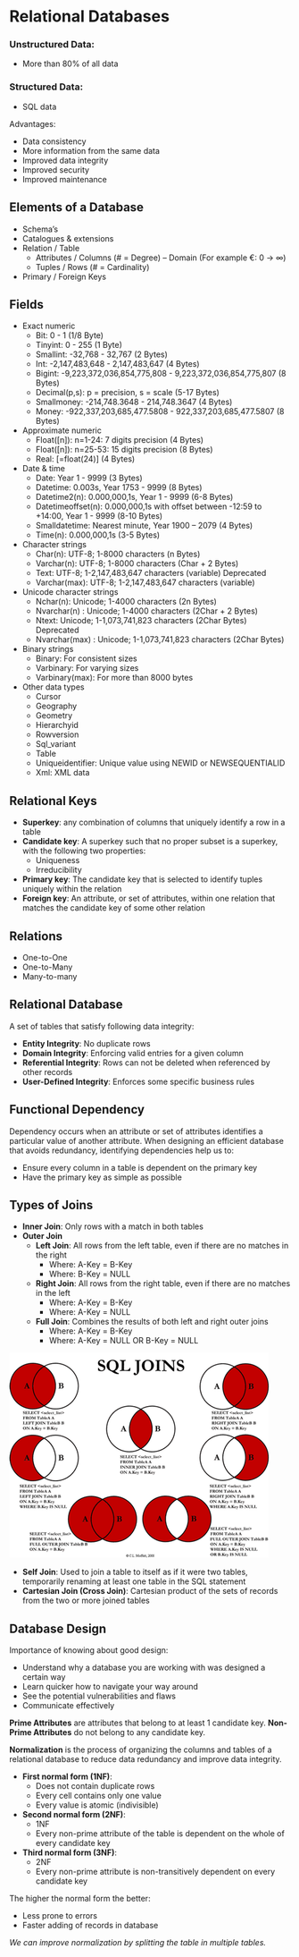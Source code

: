 # Relational Databases

### Unstructured Data:
- More than 80% of all data

### Structured Data:
- SQL data

Advantages:
- Data consistency
- More information from the same data
- Improved data integrity
- Improved security
- Improved maintenance


## Elements of a Database

- Schema’s
- Catalogues & extensions
- Relation / Table
    - Attributes / Columns (# = Degree) – Domain (For example €: 0 -> ∞)
    - Tuples / Rows (# = Cardinality)
- Primary / Foreign Keys


## Fields
- Exact numeric
    - Bit: 0 - 1 (1/8 Byte)
    - Tinyint: 0 - 255 (1 Byte)
    - Smallint: -32,768 - 32,767 (2 Bytes)
    - Int: -2,147,483,648 - 2,147,483,647 (4 Bytes)
    - Bigint: -9,223,372,036,854,775,808 - 9,223,372,036,854,775,807 (8 Bytes)
    - Decimal(p,s): p = precision, s = scale (5-17 Bytes)
    - Smallmoney: -214,748.3648 - 214,748.3647 (4 Bytes)
    - Money: -922,337,203,685,477.5808 - 922,337,203,685,477.5807 (8 Bytes)
- Approximate numeric
    - Float([n]): n=1-24: 7 digits precision (4 Bytes)
    - Float([n]): n=25-53: 15 digits precision (8 Bytes)
    - Real: [=float(24)] (4 Bytes)
- Date & time
    - Date: Year 1 - 9999 (3 Bytes)
    - Datetime: 0.003s, Year 1753 - 9999 (8 Bytes)
    - Datetime2(n): 0.000,000,1s, Year 1 - 9999 (6-8 Bytes)
    - Datetimeoffset(n): 0.000,000,1s with offset between -12:59 to +14:00, Year 1 - 9999 (8-10 Bytes)
    - Smalldatetime: Nearest minute, Year 1900 – 2079 (4 Bytes)
    - Time(n): 0.000,000,1s (3-5 Bytes)
- Character strings
    - Char(n): UTF-8; 1-8000 characters (n Bytes)
    - Varchar(n): UTF-8; 1-8000 characters (Char + 2 Bytes)
    - Text: UTF-8; 1-2,147,483,647 characters (variable) Deprecated
    - Varchar(max): UTF-8; 1-2,147,483,647 characters (variable)
- Unicode character strings
    - Nchar(n): Unicode; 1-4000 characters (2n Bytes)
    - Nvarchar(n) : Unicode; 1-4000 characters (2Char + 2 Bytes)
    - Ntext: Unicode; 1-1,073,741,823 characters (2Char Bytes) Deprecated
    - Nvarchar(max) : Unicode; 1-1,073,741,823 characters (2Char Bytes)
- Binary strings
    - Binary: For consistent sizes
    - Varbinary: For varying sizes
    - Varbinary(max): For more than 8000 bytes
- Other data types
    - Cursor
    - Geography
    - Geometry
    - Hierarchyid
    - Rowversion
    - Sql_variant
    - Table
    - Uniqueidentifier: Unique value using NEWID or NEWSEQUENTIALID
    - Xml: XML data
  

## Relational Keys

- **Superkey**: any combination of columns that uniquely identify a row in a table
- **Candidate key**: A superkey such that no proper subset is a superkey, with the following two properties:
    - Uniqueness
    - Irreducibility
- **Primary key**: The candidate key that is selected to identify tuples uniquely within the relation
- **Foreign key**: An attribute, or set of attributes, within one relation that matches the candidate key of some other relation


## Relations

- One-to-One
- One-to-Many
- Many-to-many


## Relational Database

A set of tables that satisfy following data integrity:
- **Entity Integrity**: No duplicate rows
- **Domain Integrity**: Enforcing valid entries for a given column
- **Referential Integrity**: Rows can not be deleted when referenced by other records
- **User-Defined Integrity**: Enforces some specific business rules


## Functional Dependency

Dependency occurs when an attribute or set of attributes identifies a particular value of another attribute.
When designing an efficient database that avoids redundancy, identifying dependencies help us to:
- Ensure every column in a table is dependent on the primary key
- Have the primary key as simple as possible


## Types of Joins

- **Inner Join**: Only rows with a match in both tables
- **Outer Join**
    - **Left Join**: All rows from the left table, even if there are no matches in the right
        - Where: A-Key = B-Key
        - Where: B-Key = NULL
    - **Right Join**: All rows from the right table, even if there are no matches in the left
        - Where: A-Key = B-Key
        - Where: A-Key = NULL
    - **Full Join**: Combines the results of both left and right outer joins
        - Where: A-Key = B-Key
        - Where: A-Key = NULL OR B-Key = NULL

![img](SQL-Joins.png)

- **Self Join**: Used to join a table to itself as if it were two tables, temporarily renaming at least one table in the SQL statement
- **Cartesian Join (Cross Join)**: Cartesian product of the sets of records from the two or more joined tables


## Database Design

Importance of knowing about good design:
- Understand why a database you are working with was designed a certain way
- Learn quicker how to navigate your way around
- See the potential vulnerabilities and flaws
- Communicate effectively

**Prime Attributes** are attributes that belong to at least 1 candidate key.
**Non-Prime Attributes** do not belong to any candidate key.

**Normalization** is the process of organizing the columns and tables of a relational database to reduce data redundancy and improve data integrity.

- **First normal form (1NF)**:
    - Does not contain duplicate rows
    - Every cell contains only one value
    - Every value is atomic (indivisible)
- **Second normal form (2NF)**:
    - 1NF
    - Every non-prime attribute of the table is dependent on the whole of every candidate key
- **Third normal form (3NF)**:
    - 2NF
    - Every non-prime attribute is non-transitively dependent on every candidate key

The higher the normal form the better:
- Less prone to errors
- Faster adding of records in database

*We can improve normalization by splitting the table in multiple tables.*